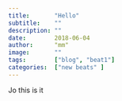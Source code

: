 ```yaml
---
title:       "Hello"
subtitle:    ""
description: ""
date:        2018-06-04
author:      "mm"
image:       ""
tags:        ["blog", "beat1"]
categories:  ["new beats" ]
---
```

Jo this is it
